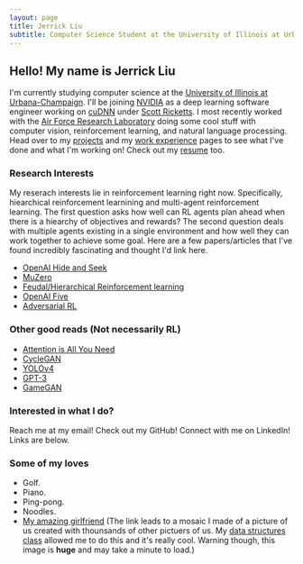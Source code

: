 ```yaml
---
layout: page
title: Jerrick Liu
subtitle: Computer Science Student at the University of Illinois at Urbana-Champaign
---
```


## Hello! My name is Jerrick Liu

I'm currently studying computer science at the [University of Illinois at Urbana-Champaign](https://cs.illinois.edu/). I'll be joining [NVIDIA](https://www.nvidia.com/en-us/) as a deep learning software engineer working on [cuDNN](https://developer.nvidia.com/cudnn) under [Scott Ricketts](https://www.linkedin.com/in/scott-ricketts-b6a12346/). I most recently worked with the [Air Force Research Laboratory](https://www.afrl.af.mil/) doing some cool stuff with computer vision, reinforcement learning, and natural language processing. Head over to my [projects](projects/projects.html) and my [work experience](work.md) pages to see what I've done and what I'm working on! Check out my [resume](assets/resume/JerrickLiuResume.pdf) too.

### Research Interests

My reserach interests lie in reinforcement learning right now. Specifically, hiearchical reinforcement learnining and multi-agent reinforcement learning. The first question asks how well can RL agents plan ahead when there is a hiearchy of objectives and rewards? The second question deals with multiple agents existing in a single environment and how well they can work together to achieve some goal. Here are a few papers/articles that I've found incredibly fascinating and thought I'd link here.

- [OpenAI Hide and Seek](https://openai.com/blog/emergent-tool-use/)
- [MuZero](https://deepmind.com/blog/article/muzero-mastering-go-chess-shogi-and-atari-without-rules)
- [Feudal/Hierarchical Reinforcement learning](https://arxiv.org/abs/1703.01161)
- [OpenAI Five](https://openai.com/projects/five/)
- [Adversarial RL](https://openreview.net/pdf?id=HJgEMpVFwB)

### Other good reads (Not necessarily RL)

- [Attention is All You Need](https://arxiv.org/abs/1706.03762)
- [CycleGAN](https://junyanz.github.io/CycleGAN/)
- [YOLOv4](https://arxiv.org/abs/2004.10934)
- [GPT-3](https://arxiv.org/pdf/2005.14165.pdf)
- [GameGAN](https://arxiv.org/pdf/2005.12126.pdf)

### Interested in what I do?

Reach me at my email! Check out my GitHub! Connect with me on LinkedIn! Links are below.

### Some of my loves

- Golf.
- Piano. 
- Ping-pong.
- Noodles.
- [My amazing girlfriend](/assets/img/mymosaic.png) (The link leads to a mosaic I made of a picture of us created with thounsands of other pictuers of us. My [data structures class](https://courses.engr.illinois.edu/cs225/sp2021/) allowed me to do this and it's really cool. Warning though, this image is **huge** and may take a minute to load.)

